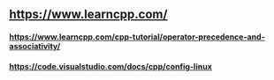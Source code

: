 ## https://www.learncpp.com/
#### https://www.learncpp.com/cpp-tutorial/operator-precedence-and-associativity/
#### https://code.visualstudio.com/docs/cpp/config-linux
